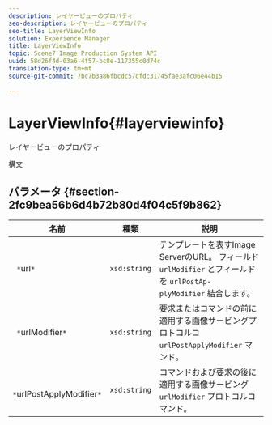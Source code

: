 ```yaml
---
description: レイヤービューのプロパティ
seo-description: レイヤービューのプロパティ
seo-title: LayerViewInfo
solution: Experience Manager
title: LayerViewInfo
topic: Scene7 Image Production System API
uuid: 58d26f4d-03a6-4f57-bc8e-117355c0d74c
translation-type: tm+mt
source-git-commit: 7bc7b3a86fbcdc57cfdc31745fae3afc06e44b15

---
```



# LayerViewInfo{#layerviewinfo}

レイヤービューのプロパティ

構文

## パラメータ {#section-2fc9bea56b6d4b72b80d4f04c5f9b862}

| 名前 | 種類 | 説明 |
|---|---|---|
| ` *`url`*` | `xsd:string` | テンプレートを表すImage ServerのURL。 フィールド `urlModifier` とフィールドを `urlPostAp- plyModifier` 結合します。 |
| ` *`urlModifier`*` | `xsd:string` | 要求またはコマンドの前に適用する画像サービングプロトコルコ `urlPostApplyModifier` マンド。 |
| ` *`urlPostApplyModifier`*` | `xsd:string` | コマンドおよび要求の後に適用する画像サービング `urlModifier` プロトコルコマンド。 |

